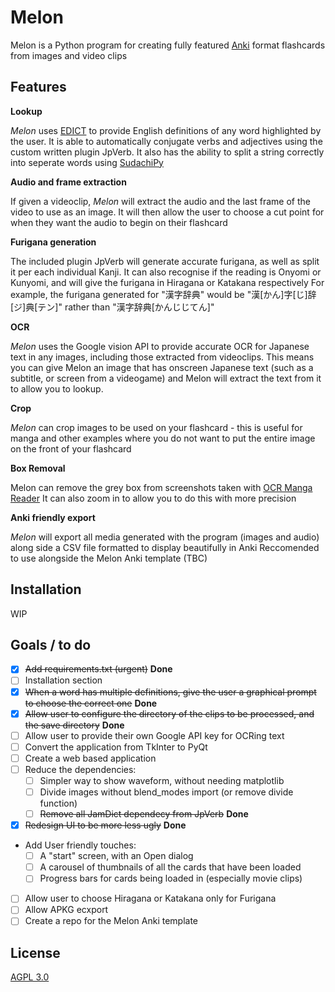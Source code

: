 # Melon

Melon is a Python program for creating fully featured [Anki](https://apps.ankiweb.net/) format flashcards from images and video clips

## Features
**Lookup**

*Melon* uses [EDICT](https://www.edrdg.org/jmdict/edict.html) to provide English definitions of any word highlighted by the user.
It is able to automatically conjugate verbs and adjectives using the custom written plugin JpVerb.
It also has the ability to split a string correctly into seperate words using [SudachiPy](https://github.com/WorksApplications/SudachiPy)

**Audio and frame extraction**

If given a videoclip, *Melon* will extract the audio and the last frame of the video to use as an image.
It will then allow the user to choose a cut point for when they want the audio to begin on their flashcard

**Furigana generation**

The included plugin JpVerb will generate accurate furigana, as well as split it per each individual Kanji.
It can also recognise if the reading is Onyomi or Kunyomi, and will give the furigana in Hiragana or Katakana respectively
For example, the furigana generated for "漢字辞典" would be "漢[かん]字[じ]辞[ジ]典[テン]" rather than "漢字辞典[かんじじてん]"

**OCR**

*Melon* uses the Google vision API to provide accurate OCR for Japanese text in any images, including those extracted from videoclips. This means you can give Melon an image that has onscreen Japanese text (such as a subtitle, or screen from a videogame) and Melon will extract the text from it to allow you to lookup.

**Crop**

*Melon* can crop images to be used on your flashcard - this is useful for manga and other examples where you do not want to put the entire image on the front of your flashcard

**Box Removal**

Melon can remove the grey box from screenshots taken with [OCR Manga Reader](https://sourceforge.net/projects/ocrmangareaderforandroid/)
It can also zoom in to allow you to do this with more precision

**Anki friendly export**

*Melon* will export all media generated with the program (images and audio) along side a CSV file formatted to display beautifully in Anki
Reccomended to use alongside the Melon Anki template (TBC)

## Installation
WIP

## Goals / to do
- [x] ~~Add requirements.txt (urgent)~~ **Done**
- [ ] Installation section
- [x] ~~When a word has multiple definitions, give the user a graphical prompt to choose the correct one~~ **Done**
- [x] ~~Allow user to configure the directory of the clips to be processed, and the save directory~~ **Done**
- [ ] Allow user to provide their own Google API key for OCRing text
- [ ] Convert the application from TkInter to PyQt
- [ ] Create a web based application
- [ ] Reduce the dependencies:
    - [ ] Simpler way to show waveform, without needing matplotlib
    - [ ] Divide images without blend_modes import (or remove divide function)
    - [ ] ~~Remove all JamDict dependecy from JpVerb~~ **Done**
- [x] ~~Redesign UI to be more less ugly~~ **Done**
-  Add User friendly touches:
    - [ ] A "start" screen, with an Open dialog
    - [ ] A carousel of thumbnails of all the cards that have been loaded
    - [ ] Progress bars for cards being loaded in (especially movie clips)
- [ ] Allow user to choose Hiragana or Katakana only for Furigana
- [ ] Allow APKG ecxport
- [ ] Create a repo for the Melon Anki template

## License
[AGPL 3.0](https://choosealicense.com/licenses/agpl-3.0/)
